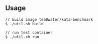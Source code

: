 Usage
----------

```
// build image tea0water/kata-benchmark
$ ./util.sh build

// run test container
$ ./util.sh run     
```
